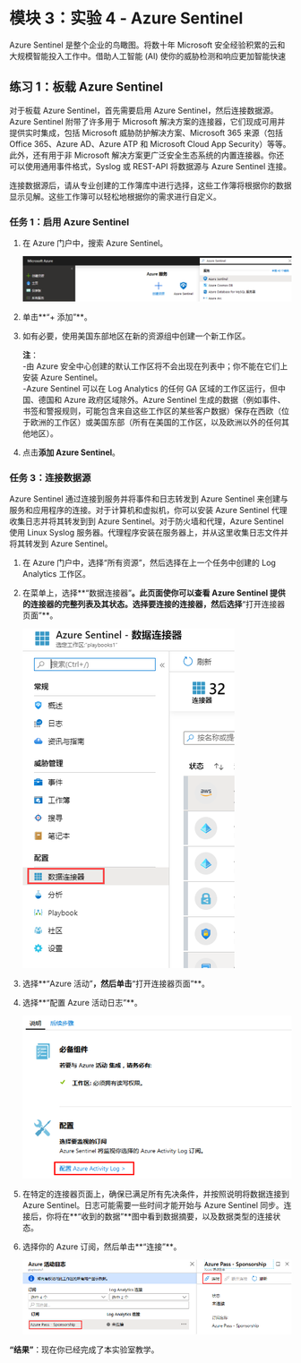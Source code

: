 ﻿---
lab:
    title: '实验 4 - Azure Sentinel'
    module: '模块 3：管理安全操作'
---

# 模块 3：实验 4 - Azure Sentinel


Azure Sentinel 是整个企业的鸟瞰图。将数十年 Microsoft 安全经验积累的云和大规模智能投入工作中。借助人工智能 (AI) 使你的威胁检测和响应更加智能快速


## 练习 1：板载 Azure Sentinel


对于板载 Azure Sentinel，首先需要启用 Azure Sentinel，然后连接数据源。Azure Sentinel 附带了许多用于 Microsoft 解决方案的连接器，它们现成可用并提供实时集成，包括 Microsoft 威胁防护解决方案、Microsoft 365 来源（包括 Office 365、Azure AD、Azure ATP 和 Microsoft Cloud App Security）等等。此外，还有用于非 Microsoft 解决方案更广泛安全生态系统的内置连接器。你还可以使用通用事件格式，Syslog 或 REST-API 将数据源与 Azure Sentinel 连接。  

连接数据源后，请从专业创建的工作簿库中进行选择，这些工作簿将根据你的数据显示见解。这些工作簿可以轻松地根据你的需求进行自定义。


### 任务 1：启用 Azure Sentinel

1.  在 Azure 门户中，搜索 Azure Sentinel。 

       ![屏幕截图](../Media/Module-3/129689af-e1ed-460b-add1-a37790805ed5.png)

1.  单击**“+ 添加”**。
1.  如有必要，使用美国东部地区在新的资源组中创建一个新工作区。

    **注**：</br> -由 Azure 安全中心创建的默认工作区将不会出现在列表中；你不能在它们上安装 Azure Sentinel。</br> -Azure Sentinel 可以在 Log Analytics 的任何 GA 区域的工作区运行，但中国、德国和 Azure 政府区域除外。Azure Sentinel 生成的数据（例如事件、书签和警报规则，可能包含来自这些工作区的某些客户数据）保存在西欧（位于欧洲的工作区）或美国东部（所有在美国的工作区，以及欧洲以外的任何其他地区）。


6.  点击**添加 Azure Sentinel**。
  

### 任务 3：连接数据源


Azure Sentinel 通过连接到服务并将事件和日志转发到 Azure Sentinel 来创建与服务和应用程序的连接。对于计算机和虚拟机，你可以安装 Azure Sentinel 代理收集日志并将其转发到到 Azure Sentinel。对于防火墙和代理，Azure Sentinel 使用 Linux Syslog 服务器。代理程序安装在服务器上，并从这里收集日志文件并将其转发到 Azure Sentinel。 


1.  在 Azure 门户中，选择“所有资源”，然后选择在上一个任务中创建的 Log Analytics 工作区。

1.  在菜单上，选择**“数据连接器”**。此页面使你可以查看 Azure Sentinel 提供的连接器的完整列表及其状态。选择要连接的连接器，然后选择**“打开连接器页面”**。 

       ![屏幕截图](../Media/Module-3/57ef56ec-66d0-4bef-964b-24b97ca0f9e3.png)

1.  选择**“Azure 活动”**，然后单击**“打开连接器页面”**。

1.  选择**“配置 Azure 活动日志”**。

     ![屏幕截图](../Media/Module-3/bdd12109-8cbf-4562-81fb-5aae6bac2aee.png)

1.  在特定的连接器页面上，确保已满足所有先决条件，并按照说明将数据连接到 Azure Sentinel。日志可能需要一些时间才能开始与 Azure Sentinel 同步。连接后，你将在**“收到的数据”**图中看到数据摘要，以及数据类型的连接状态。

   

1.  选择你的 Azure 订阅，然后单击**“连接”**。

     ![屏幕截图](../Media/Module-3/d3d3c551-2c12-4520-ad30-2dc579d09f61.png)
 

**“结果”**：现在你已经完成了本实验室教学。
